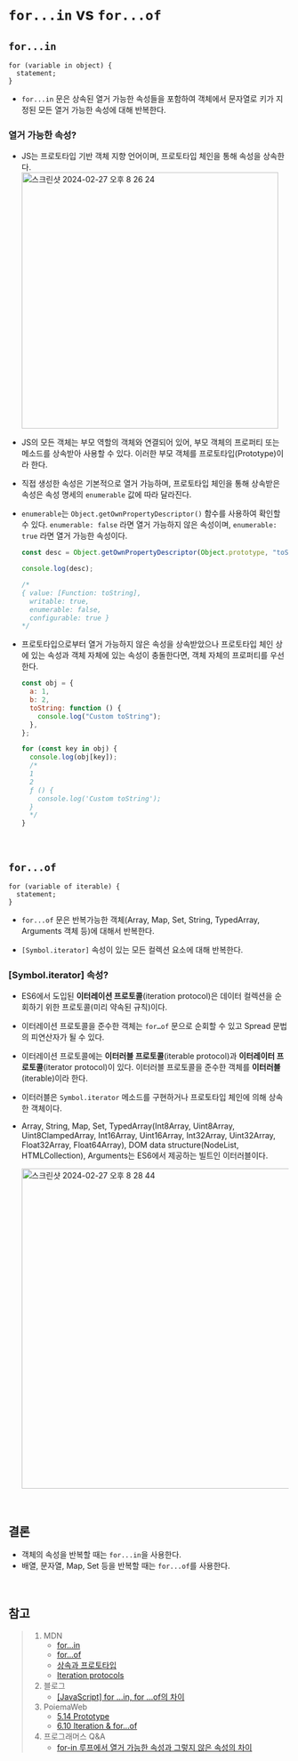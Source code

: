 # `for...in` vs `for...of`

## `for...in`

```
for (variable in object) {
  statement;
}
```

- `for...in` 문은 상속된 열거 가능한 속성들을 포함하여 객체에서 문자열로 키가 지정된 모든 열거 가능한 속성에 대해 반복한다.

### 열거 가능한 속성?

- JS는 프로토타입 기반 객체 지향 언어이며, 프로토타입 체인을 통해 속성을 상속한다.  
  <img width="461" alt="스크린샷 2024-02-27 오후 8 26 24" src="https://github.com/dawwson/TIL/assets/45624238/d920ef4a-56c6-48d9-9628-1beb9d8c730c">

- JS의 모든 객체는 부모 역할의 객체와 연결되어 있어, 부모 객체의 프로퍼티 또는 메소드를 상속받아 사용할 수 있다. 이러한 부모 객체를 프로토타입(Prototype)이라 한다.

- 직접 생성한 속성은 기본적으로 열거 가능하며, 프로토타입 체인을 통해 상속받은 속성은 속성 명세의 `enumerable` 값에 따라 달라진다.

- `enumerable`는 `Object.getOwnPropertyDescriptor()` 함수를 사용하여 확인할 수 있다. `enumerable: false` 라면 열거 가능하지 않은 속성이며, `enumerable: true` 라면 열거 가능한 속성이다.

  ```js
  const desc = Object.getOwnPropertyDescriptor(Object.prototype, "toString");

  console.log(desc);

  /*
  { value: [Function: toString],
    writable: true,
    enumerable: false,
    configurable: true }
  */
  ```

- 프로토타입으로부터 열거 가능하지 않은 속성을 상속받았으나 프로토타입 체인 상에 있는 속성과 객체 자체에 있는 속성이 충돌한다면, 객체 자체의 프로퍼티를 우선한다.

  ```js
  const obj = {
    a: 1,
    b: 2,
    toString: function () {
      console.log("Custom toString");
    },
  };

  for (const key in obj) {
    console.log(obj[key]);
    /*
    1
    2
    ƒ () {
      console.log('Custom toString');
    }
    */
  }
  ```

<br>

## `for...of`

```
for (variable of iterable) {
  statement;
}
```

- `for...of` 문은 반복가능한 객체(Array, Map, Set, String, TypedArray, Arguments 객체 등)에 대해서 반복한다.

- `[Symbol.iterator]` 속성이 있는 모든 컬렉션 요소에 대해 반복한다.

### [Symbol.iterator] 속성?

- ES6에서 도입된 **이터레이션 프로토콜**(iteration protocol)은 데이터 컬렉션을 순회하기 위한 프로토콜(미리 약속된 규칙)이다.

- 이터레이션 프로토콜을 준수한 객체는 `for…of` 문으로 순회할 수 있고 Spread 문법의 피연산자가 될 수 있다.

- 이터레이션 프로토콜에는 **이터러블 프로토콜**(iterable protocol)과 **이터레이터 프로토콜**(iterator protocol)이 있다. 이터러블 프로토콜을 준수한 객체를 **이터러블**(iterable)이라 한다.

- 이터러블은 `Symbol.iterator` 메소드를 구현하거나 프로토타입 체인에 의해 상속한 객체이다.

- Array, String, Map, Set, TypedArray(Int8Array, Uint8Array, Uint8ClampedArray, Int16Array, Uint16Array, Int32Array, Uint32Array, Float32Array, Float64Array), DOM data structure(NodeList, HTMLCollection), Arguments는 ES6에서 제공하는 빌트인 이터러블이다.

  <img width="576" alt="스크린샷 2024-02-27 오후 8 28 44" src="https://github.com/dawwson/TIL/assets/45624238/be127fa6-4ab5-4c48-9f44-c7de609f264e">

<br>

## 결론

- 객체의 속성을 반복할 때는 `for...in`을 사용한다.
- 배열, 문자열, Map, Set 등을 반복할 때는 `for...of`를 사용한다.

<br>

## 참고

> 1. MDN
>    - [for...in](https://developer.mozilla.org/ko/docs/Web/JavaScript/Reference/Statements/for...in)
>    - [for...of](https://developer.mozilla.org/ko/docs/Web/JavaScript/Reference/Statements/for...of)
>    - [상속과 프로토타입](https://developer.mozilla.org/ko/docs/Web/JavaScript/Inheritance_and_the_prototype_chain)
>    - [Iteration protocols](https://developer.mozilla.org/ko/docs/Web/JavaScript/Reference/Iteration_protocols)
> 2. 블로그
>    - [[JavaScript] for ...in, for ...of의 차이](https://doozi0316.tistory.com/entry/JavaScript-for-in-for-of%EC%9D%98-%EC%B0%A8%EC%9D%B4)
> 3. PoiemaWeb
>    - [5.14 Prototype](https://poiemaweb.com/js-prototype)
>    - [6.10 Iteration & for...of](https://poiemaweb.com/es6-iteration-for-of)
> 4. 프로그래머스 Q&A
>    - [for-in 루프에서 열거 가능한 속성과 그렇지 않은 속성의 차이](https://qna.programmers.co.kr/questions/9810/for-in-%EB%A3%A8%ED%94%84%EC%97%90%EC%84%9C-%EC%97%B4%EA%B1%B0-%EA%B0%80%EB%8A%A5%ED%95%9C-%EC%86%8D%EC%84%B1%EA%B3%BC-%EA%B7%B8%EB%A0%87%EC%A7%80-%EC%95%8A%EC%9D%80-%EC%86%8D%EC%84%B1%EC%9D%98-%EC%B0%A8%EC%9D%B4)
